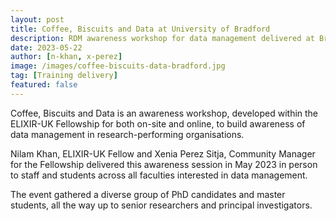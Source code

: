 ```yaml
---
layout: post
title: Coffee, Biscuits and Data at University of Bradford
description: RDM awareness workshop for data management delivered at Bradford across different faculties
date: 2023-05-22
author: [n-khan, x-perez]
image: /images/coffee-biscuits-data-bradford.jpg
tag: [Training delivery]
featured: false
---
```


Coffee, Biscuits and Data is an awareness workshop, developed within the ELIXIR-UK Fellowship for both on-site and online, to build awareness of data management in research-performing organisations.

Nilam Khan, ELIXIR-UK Fellow and Xenia Perez Sitja, Community Manager for the Fellowship delivered this awareness session in May 2023 in person to staff and students across all faculties interested in data management. 

The event gathered a diverse group of PhD candidates and master students, all the way up to senior researchers and principal investigators. 